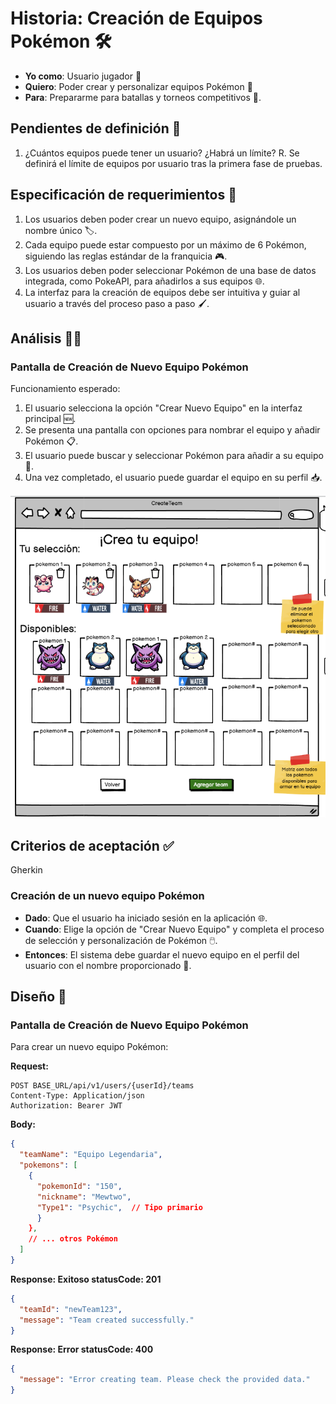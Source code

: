 # Historia: Creación de Equipos Pokémon 🛠️

- **Yo como**: Usuario jugador 🧢
- **Quiero**: Poder crear y personalizar equipos Pokémon 📝
- **Para**: Prepararme para batallas y torneos competitivos 🥇.

## Pendientes de definición 📌

1. ¿Cuántos equipos puede tener un usuario? ¿Habrá un límite?
   R. Se definirá el límite de equipos por usuario tras la primera fase de pruebas.

## Especificación de requerimientos 📐

1. Los usuarios deben poder crear un nuevo equipo, asignándole un nombre único 🏷️.
2. Cada equipo puede estar compuesto por un máximo de 6 Pokémon, siguiendo las reglas estándar de la franquicia 🎮.
3. Los usuarios deben poder seleccionar Pokémon de una base de datos integrada, como PokeAPI, para añadirlos a sus equipos 🌐.
4. La interfaz para la creación de equipos debe ser intuitiva y guiar al usuario a través del proceso paso a paso 🖌️.

## Análisis 🕵️‍♂️

### Pantalla de Creación de Nuevo Equipo Pokémon

Funcionamiento esperado:

1. El usuario selecciona la opción "Crear Nuevo Equipo" en la interfaz principal 🆕.
2. Se presenta una pantalla con opciones para nombrar el equipo y añadir Pokémon 📋.
3. El usuario puede buscar y seleccionar Pokémon para añadir a su equipo 📝.
4. Una vez completado, el usuario puede guardar el equipo en su perfil 📥.

![Alt text](../imagenes/crear.png)

## Criterios de aceptación ✅

Gherkin

### Creación de un nuevo equipo Pokémon

- **Dado**: Que el usuario ha iniciado sesión en la aplicación 🌐.
- **Cuando**: Elige la opción de "Crear Nuevo Equipo" y completa el proceso de selección y personalización de Pokémon 🖱️.
- **Entonces**: El sistema debe guardar el nuevo equipo en el perfil del usuario con el nombre proporcionado 📝.

## Diseño 🎨

### Pantalla de Creación de Nuevo Equipo Pokémon

Para crear un nuevo equipo Pokémon:

**Request:**
```http
POST BASE_URL/api/v1/users/{userId}/teams
Content-Type: Application/json
Authorization: Bearer JWT
```

**Body:**
```json
{
  "teamName": "Equipo Legendaria",
  "pokemons": [
    {
      "pokemonId": "150",
      "nickname": "Mewtwo",
      "Type1": "Psychic",  // Tipo primario
      }
    },
    // ... otros Pokémon
  ]
}
```

**Response: Exitoso statusCode: 201**
```json
{
  "teamId": "newTeam123",
  "message": "Team created successfully."
}
```

**Response: Error statusCode: 400**
```json
{
  "message": "Error creating team. Please check the provided data."
}
```